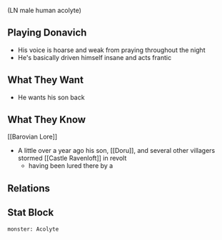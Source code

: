 (LN male human acolyte)
## Playing Donavich
- His voice is hoarse and weak from praying throughout the night
- He's basically driven himself insane and acts frantic

## What They Want
- He wants his son back

## What They Know
[[Barovian Lore]]
- A little over a year ago his son, [[Doru]], and several other villagers stormed [[Castle Ravenloft]] in revolt
	- having been lured there by a

## Relations

## Stat Block

```statblock
monster: Acolyte
```
